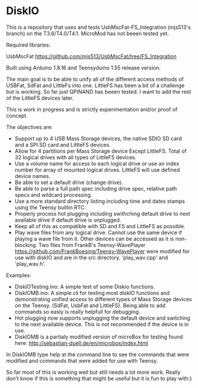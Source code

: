 # DiskIO
This is a repository that uses and tests UsbMscFat-FS_Integration (mjs513's branch) on the T3.6/T4.0/T4.1. MicroMod has not beeen tested yet.

Required libraries:

UsbMscFat
https://github.com/mjs513/UsbMscFat/tree/FS_Integration

Built using Arduino 1.8.16 and Teensyduino 1.55 release version.

The main goal is to be able to unify all of the different access methods of USBFat, SdFat and LittleFs into one. LittleFS has been a bit of a challenge but is working. So far just QPINAND has beeen tested. I want to add the rest of the LittleFS devices later. 

This is work in progress and is strictly experimentation and/or proof of concept. 

The objectives are:

- Support up to 4 USB Mass Storage devices, the native SDIO SD card and a SPI SD card and LittleFS devices.
- Allow for 4 partitions per Mass Storage device Except LittleFS. Total of 32 logical drives with all types of LittleFS devices.
- Use a volume name for access to each logical drive or use an index number for array of mounted logical drives. LittleFS will   use defined device names.
- Be able to set a default drive (change drive).
- Be able to parse a full path spec including drive spec, relative path specs and wildcard processing.
- Use a more standard directory listing including time and dates stamps using the Teensy builtin RTC.
- Properly process hot plugging including swithching default drive to next available drive if default drive is unplugged.
- Keep all of this as compatible with SD and FS and LittleFS as possible.
- Play wave files from any logical drive. Cannot use the same device if playing a wave file from it. Other devices can be accessed as it is non-blocking. Two files from FrankB's Teensy-WavePlayer https://github.com/FrankBoesing/Teensy-WavePlayer were modified for use with diskIO and are in the src directory. 'play_wav.cpp' and 'play_wav.h'.

Examples:
- DiskIOTesting.ino: A simple test of some Diskio functions.
- DiskIOMB.ino: A simple cli for testing most diskIO functions and demonstrating unified access to different types of Mass Storage devices on the Teensy. (SdFat, UsbFat and LittleFS). Being able to add commands so easly is really helpfull for debugging.
- Hot plugging now supports unplugging the default device and switching to the next available device. This is not recommended if the device is in use.
- DiskIOMB is a partialy modified version of microBox for testing found here:
http://sebastian-duell.de/en/microbox/index.html

In DiskIOMB type help at the command line to see the commands that were modified and commands that were added for use with Teensy.

So far most of this is working well but still needs a lot more work. Really don't know if this is something that might be useful but it is fun to play with:)
